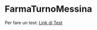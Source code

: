 # FarmaTurnoMessina
Per fare un test: 
[Link di Test](https://fdesalvo.github.io/FarmaTurnoMessina/)
